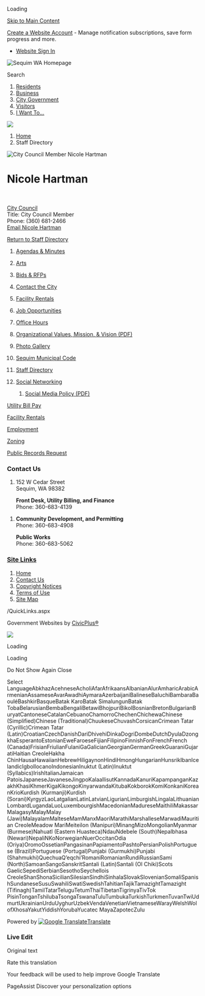 Loading

[Skip to Main Content](https://www.sequimwa.gov/Directory.aspx?EID=143%2F)

[Create a Website Account](https://www.sequimwa.gov/MyAccount/ProfileCreate) - Manage notification subscriptions, save form progress and more.   

- [Website Sign In](https://www.sequimwa.gov/MyAccount)

![Sequim WA Homepage](https://www.sequimwa.gov/ImageRepository/Document?documentID=21902)

Search

1. [Residents](https://www.sequimwa.gov/31/Residents)
2. [Business](https://www.sequimwa.gov/27/Business)
3. [City Government](https://www.sequimwa.gov/8/City-Government)
4. [Visitors](https://www.sequimwa.gov/tourism)
5. [I Want To…](https://www.sequimwa.gov/35/I-Want-To)

<!--THE END-->

![](https://www.sequimwa.gov/ImageRepository/Document?documentID=22398)

1. [Home](https://www.sequimwa.gov)
2. Staff Directory

![City Council Member Nicole Hartman ](https://www.sequimwa.gov/ImageRepository/Document?documentID=23661 "City Council Member Nicole Hartman ")

# Nicole Hartman

 

[City Council](https://www.sequimwa.gov/Directory.aspx?DID=5)  
Title: City Council Member  
Phone: (360) 681-2466  
[Email Nicole Hartman](mailto:nhartman@sequimwa.gov)

[Return to Staff Directory](https://www.sequimwa.gov/Directory.aspx)

01. [Agendas &amp; Minutes](https://www.sequimwa.gov/215/Agendas-Minutes)
02. [Arts](https://www.sequimwa.gov/619/City-Arts-Advisory-Commission)
03. [Bids &amp; RFPs](https://www.sequimwa.gov/bids.aspx)
04. [Contact the City](https://www.sequimwa.gov/directory.aspx)
05. [Facility Rentals](https://www.sequimwa.gov/index.aspx?nid=796)
06. [Job Opportunities](https://www.sequimwa.gov/206/Employment-Opportunities)
07. [Office Hours](https://www.sequimwa.gov/665/Office-Hours)
08. [Organizational Values, Mission, &amp; Vision (PDF)](https://www.sequimwa.gov/DocumentCenter/View/8678)
09. [Photo Gallery](https://www.sequimwa.gov/gallery.aspx)
10. [Sequim Municipal Code](https://www.codepublishing.com/WA/sequim.html)
11. [Staff Directory](https://www.sequimwa.gov/177/City-Staff)
12. [Social Networking](https://www.sequimwa.gov/107/Social-Networking)
    
    1. [Social Media Policy (PDF)](https://www.sequimwa.gov/DocumentCenter/View/3078)

[Utility Bill Pay](https://www.sequimwa.gov/642)

[Facility Rentals](https://www.sequimwa.gov/796)

[Employment](https://www.sequimwa.gov/206)

[Zoning](https://www.sequimwa.gov/122/Zoning)

[Public Records Request](https://www.sequimwa.gov/235/Public-Records)

### Contact Us

1. 152 W Cedar Street  
   Sequim, WA 98382
   
   **Front Desk, Utility Billing, and Finance**  
   Phone: 360-683-4139

<!--THE END-->

1. **Community Development, and Permitting**  
   Phone: 360-683-4908
   
   **Public Works**  
   Phone: 360-683-5062

### [Site Links](https://www.sequimwa.gov/QuickLinks.aspx?CID=31)

1. [Home](https://www.sequimwa.gov)
2. [Contact Us](https://www.sequimwa.gov/161/Contact-Us)
3. [Copyright Notices](https://www.sequimwa.gov/site/copyright)
4. [Terms of Use](https://www.sequimwa.gov/DocumentCenter/View/16962/External-User-Social-Media-Policy---final)
5. [Site Map](https://www.sequimwa.gov/sitemap)

/QuickLinks.aspx

Government Websites by [CivicPlus®](https://connect.civicplus.com/referral)

![](https://www.sequimwa.gov/ImageRepository/Document?documentID=23702)

Loading

Loading

Do Not Show Again Close

Select LanguageAbkhazAcehneseAcholiAfarAfrikaansAlbanianAlurAmharicArabicArmenianAssameseAvarAwadhiAymaraAzerbaijaniBalineseBaluchiBambaraBaouléBashkirBasqueBatak KaroBatak SimalungunBatak TobaBelarusianBembaBengaliBetawiBhojpuriBikolBosnianBretonBulgarianBuryatCantoneseCatalanCebuanoChamorroChechenChichewaChinese (Simplified)Chinese (Traditional)ChuukeseChuvashCorsicanCrimean Tatar (Cyrillic)Crimean Tatar (Latin)CroatianCzechDanishDariDhivehiDinkaDogriDombeDutchDyulaDzongkhaEsperantoEstonianEweFaroeseFijianFilipinoFinnishFonFrenchFrench (Canada)FrisianFriulianFulaniGaGalicianGeorgianGermanGreekGuaraniGujaratiHaitian CreoleHakha ChinHausaHawaiianHebrewHiligaynonHindiHmongHungarianHunsrikIbanIcelandicIgboIlocanoIndonesianInuktut (Latin)Inuktut (Syllabics)IrishItalianJamaican PatoisJapaneseJavaneseJingpoKalaallisutKannadaKanuriKapampanganKazakhKhasiKhmerKigaKikongoKinyarwandaKitubaKokborokKomiKonkaniKoreanKrioKurdish (Kurmanji)Kurdish (Sorani)KyrgyzLaoLatgalianLatinLatvianLigurianLimburgishLingalaLithuanianLombardLugandaLuoLuxembourgishMacedonianMadureseMaithiliMakassarMalagasyMalayMalay (Jawi)MalayalamMalteseMamManxMaoriMarathiMarshalleseMarwadiMauritian CreoleMeadow MariMeiteilon (Manipuri)MinangMizoMongolianMyanmar (Burmese)Nahuatl (Eastern Huasteca)NdauNdebele (South)Nepalbhasa (Newari)NepaliNKoNorwegianNuerOccitanOdia (Oriya)OromoOssetianPangasinanPapiamentoPashtoPersianPolishPortuguese (Brazil)Portuguese (Portugal)Punjabi (Gurmukhi)Punjabi (Shahmukhi)QuechuaQʼeqchiʼRomaniRomanianRundiRussianSami (North)SamoanSangoSanskritSantali (Latin)Santali (Ol Chiki)Scots GaelicSepediSerbianSesothoSeychellois CreoleShanShonaSicilianSilesianSindhiSinhalaSlovakSlovenianSomaliSpanishSundaneseSusuSwahiliSwatiSwedishTahitianTajikTamazightTamazight (Tifinagh)TamilTatarTeluguTetumThaiTibetanTigrinyaTivTok PisinTonganTshilubaTsongaTswanaTuluTumbukaTurkishTurkmenTuvanTwiUdmurtUkrainianUrduUyghurUzbekVendaVenetianVietnameseWarayWelshWolofXhosaYakutYiddishYorubaYucatec MayaZapotecZulu

Powered by [![Google Translate](https://www.gstatic.com/images/branding/googlelogo/1x/googlelogo_color_42x16dp.png)Translate](https://translate.google.com)

### Live Edit

Original text

Rate this translation

Your feedback will be used to help improve Google Translate

PageAssist Discover your personalization options